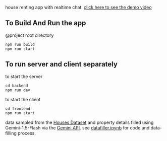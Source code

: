 house renting app with realtime chat. [click here to see the demo video](https://youtu.be/SlHoExFpXx8)

## To Build And Run the app

@project root directory
```
npm run build
npm run start
```

## To run server and client separately

to start the server
```
cd backend
npm run dev
```

to start the client
```
cd frontend
npm run start
```

data sampled from the [Houses Dataset](https://github.com/emanhamed/Houses-dataset) and property details filled using Gemini-1.5-Flash via the [Gemini API](https://ai.google.dev/). see [datafiller.ipynb](datafiller.ipynb) for code and data-filling process.
